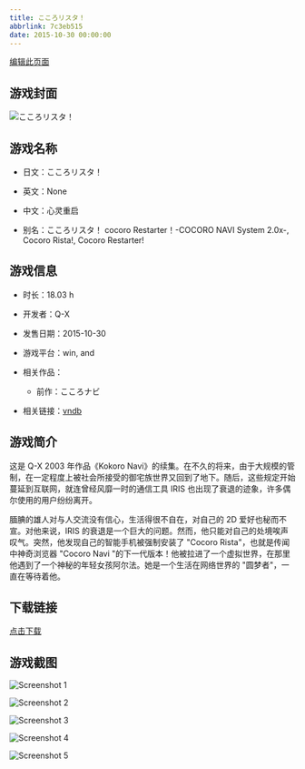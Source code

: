 ```yaml
---
title: こころリスタ！
abbrlink: 7c3eb515
date: 2015-10-30 00:00:00
---
```

[编辑此页面](https://github.com/ACG-3/ADV3-source/blob/main/source/_posts/games/%E3%81%93%E3%81%93%E3%82%8D%E3%83%AA%E3%82%B9%E3%82%BF%EF%BC%81.md)

## 游戏封面

![こころリスタ！](https%3A//pan.timero.xyz/onedrive/img_lib_001/%E3%81%93%E3%81%93%E3%82%8D%E3%83%AA%E3%82%B9%E3%82%BF%EF%BC%81_cover.avif)


## 游戏名称

- 日文：こころリスタ！
- 英文：None
- 中文：心灵重启

- 别名：こころリスタ！ cocoro Restarter！-COCORO NAVI System 2.0x-, Cocoro Rista!, Cocoro Restarter!


## 游戏信息

- 时长：18.03 h
- 开发者：Q-X
- 发售日期：2015-10-30
- 游戏平台：win, and
- 相关作品：
   - 前作：こころナビ

- 相关链接：[vndb](https://vndb.org/v14263)


## 游戏简介

这是 Q-X 2003 年作品《Kokoro Navi》的续集。在不久的将来，由于大规模的管制，在一定程度上被社会所接受的御宅族世界又回到了地下。随后，这些规定开始蔓延到互联网，就连曾经风靡一时的通信工具 IRIS 也出现了衰退的迹象，许多偶尔使用的用户纷纷离开。

腼腆的雄人对与人交流没有信心，生活得很不自在，对自己的 2D 爱好也秘而不宣。对他来说，IRIS 的衰退是一个巨大的问题。然而，他只能对自己的处境唉声叹气。突然，他发现自己的智能手机被强制安装了 "Cocoro Rista"，也就是传闻中神奇浏览器 "Cocoro Navi "的下一代版本！他被拉进了一个虚拟世界，在那里他遇到了一个神秘的年轻女孩阿尔法。她是一个生活在网络世界的 "圆梦者"，一直在等待着他。




## 下载链接

[点击下载](https://pan.timero.xyz/onedrive/adv_lib_001/%E3%81%93%E3%81%93%E3%82%8D%E3%83%AA%E3%82%B9%E3%82%BF%EF%BC%81)


## 游戏截图


![Screenshot 1](https%3A//pan.timero.xyz/onedrive/img_lib_001/%E3%81%93%E3%81%93%E3%82%8D%E3%83%AA%E3%82%B9%E3%82%BF%EF%BC%81_Screenshot_1.avif)

![Screenshot 2](https%3A//pan.timero.xyz/onedrive/img_lib_001/%E3%81%93%E3%81%93%E3%82%8D%E3%83%AA%E3%82%B9%E3%82%BF%EF%BC%81_Screenshot_2.avif)

![Screenshot 3](https%3A//pan.timero.xyz/onedrive/img_lib_001/%E3%81%93%E3%81%93%E3%82%8D%E3%83%AA%E3%82%B9%E3%82%BF%EF%BC%81_Screenshot_3.avif)

![Screenshot 4](https%3A//pan.timero.xyz/onedrive/img_lib_001/%E3%81%93%E3%81%93%E3%82%8D%E3%83%AA%E3%82%B9%E3%82%BF%EF%BC%81_Screenshot_4.avif)

![Screenshot 5](https%3A//pan.timero.xyz/onedrive/img_lib_001/%E3%81%93%E3%81%93%E3%82%8D%E3%83%AA%E3%82%B9%E3%82%BF%EF%BC%81_Screenshot_5.avif)

